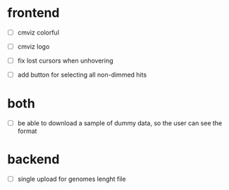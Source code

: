 # frontend
- [ ] cmviz colorful
- [ ] cmviz logo
- [ ] fix lost cursors when unhovering
- [ ] add button for selecting all non-dimmed hits


# both
- [ ] be able to download a sample of dummy data, so the user can see the format

# backend
- [ ] single upload for genomes lenght file